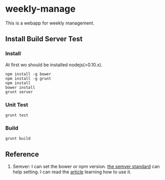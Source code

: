 # weekly-manage
This is a webapp for weekly management.

## Install Build Server Test

### Install
At first wo should be installed nodejs(\>0.10.x).

```
npm install -g bower
npm install -g grunt
npm install
bower install
grunt server
```

### Unit Test
```
grunt test
```

### Build
```
grunt build
```


## Reference 

1. Semver: I can set the bower or npm version. [the semver standard](http://semver.org/) can help setting. 
I can read the [article](https://docs.npmjs.com/misc/semver) learning how to use it.